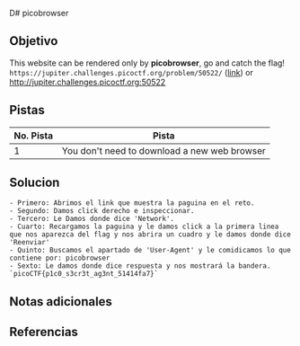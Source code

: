D# picobrowser

## Objetivo
This website can be rendered only by **picobrowser**, go and catch the flag! `https://jupiter.challenges.picoctf.org/problem/50522/` ([link](https://jupiter.challenges.picoctf.org/problem/50522/)) or http://jupiter.challenges.picoctf.org:50522

## Pistas

| No. Pista | Pista                                        |
| --------- | -------------------------------------------- |
| 1         | You don't need to download a new web browser |

## Solucion
```
- Primero: Abrimos el link que muestra la paguina en el reto.
- Segundo: Damos click derecho e inspeccionar.
- Tercero: Le Damos donde dice 'Network'.
- Cuarto: Recargamos la paguina y le damos click a la primera linea que nos aparezca del flag y nos abrira un cuadro y le damos donde dice 'Reenviar'
- Quinto: Buscamos el apartado de 'User-Agent' y le comidicamos lo que contiene por: picobrowser
- Sexto: Le damos donde dice respuesta y nos mostrará la bandera.
`picoCTF{p1c0_s3cr3t_ag3nt_51414fa7}`
```

## Notas adicionales

## Referencias